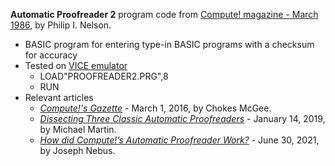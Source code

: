 **Automatic Proofreader 2** program code from [Compute! magazine - March 1986](https://archive.org/details/1986-03-compute-magazine/page/n92/), by Philip I. Nelson.
* BASIC program for entering type-in BASIC programs with a checksum for accuracy
* Tested on [VICE emulator](https://vice-emu.sourceforge.io/)
    * LOAD"PROOFREADER2.PRG",8
    * RUN
* Relevant articles
  * [*Compute!'s Gazette*](https://lparchive.org/Computes-Gazette/) - March 1, 2016, by Chokes McGee.
  * [*Dissecting Three Classic Automatic Proofreaders*](https://bumbershootsoft.wordpress.com/2019/01/14/dissecting-three-classic-automatic-proofreaders/) - January 14, 2019, by Michael Martin.
  * [*How did Compute!’s Automatic Proofreader Work?*](https://nebusresearch.wordpress.com/2021/06/30/how-did-computes-automatic-proofreader-work/) - June 30, 2021, by Joseph Nebus.
